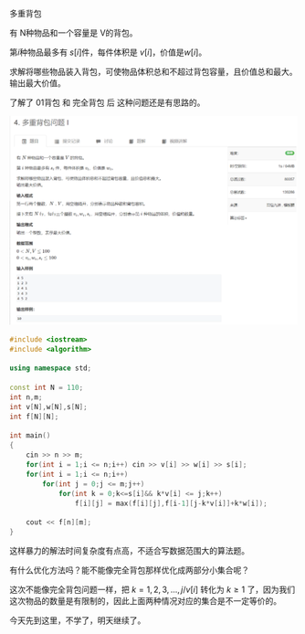 多重背包

有 N种物品和一个容量是 V的背包。

第$i$种物品最多有 $s[i]$件，每件体积是 $v[i]$，价值是$w[i]$。

求解将哪些物品装入背包，可使物品体积总和不超过背包容量，且价值总和最大。输出最大价值。



了解了 01背包 和 完全背包 后 这种问题还是有思路的。



![1681729074191](多重背包.assets/1681729074191.png)



```cpp
#include <iostream>
#include <algorithm>

using namespace std;

const int N = 110;
int n,m;
int v[N],w[N],s[N];
int f[N][N];

int main()
{
    cin >> n >> m;
    for(int i = 1;i <= n;i++) cin >> v[i] >> w[i] >> s[i];
    for(int i = 1;i <= n;i++)
        for(int j = 0;j <= m;j++)
            for(int k = 0;k<=s[i]&& k*v[i] <= j;k++)
                f[i][j] = max(f[i][j],f[i-1][j-k*v[i]]+k*w[i]);
    
    cout << f[n][m];
}
```

这样暴力的解法时间复杂度有点高，不适合写数据范围大的算法题。

有什么优化方法吗？能不能像完全背包那样优化成两部分小集合呢？

这次不能像完全背包问题一样，把 $k = 1,2,3,...,j/v[i]$ 转化为 $k\geq 1$ 了，因为我们这次物品的数量是有限制的，因此上面两种情况对应的集合是不一定等价的。



今天先到这里，不学了，明天继续了。





